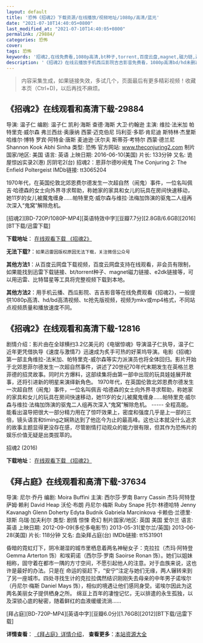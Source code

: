 ```yaml
---
layout: default
title: '恐怖《招魂2》下载资源/在线播放/视频地址/1080p/高清/蓝光'
date: "2021-07-10T14:40:05+0800"
last_modified_at: "2021-07-10T14:40:05+0800"
permalink: /29884/
categories: 恐怖
cover:
tags: 恐怖
keywords: '招魂2,在线免费看,1080p高清,bt种子,torrent,百度云盘,magnet,磁力链,迅雷下载资源'
description: '《招魂2》在线云播放手机西瓜影院吉吉影音免费看，1080p高清bd/hd未删减完整版和tc抢先枪版，mkv/mp4格式，附带bt/torrent种子、magnet/磁力链、百度云盘、网盘资源迅雷下载链接'
---
```


>内容采集生成，如果链接失效，多试几个，页面最后有更多精彩视频！收藏本页（Ctrl+D)，以后再找不麻烦。


## 《招魂2》在线观看和高清下载-29884

导演: 温子仁 编剧: 温子仁 凯利·海斯 查德·海斯 大卫·约翰逊 主演: 维拉·法米加 帕特里克·威尔森 弗兰西丝·奥康纳 西蒙·迈克伯尼 玛利亚·多耶·肯尼迪 斯特林·杰里斯 哈维尔·博特 罗宾·阿特金·唐斯 麦迪逊·沃尔夫 斯蒂芬·考特尔 西蒙·德兰尼 Shannon Kook Abhi Sinha 类型: 恐怖 官方网站: www.theconjuring2.com 制片国家/地区: 美国 语言: 英语 上映日期: 2016-06-10(美国) 片长: 133分钟 又名: 诡屋惊凶实录2(港) 厉阴宅2(台) 招魂2：恩菲尔德吵闹鬼 The Conjuring 2: The Enfield Poltergeist IMDb链接: tt3065204

1970年代，在英国伦敦北郊恩费尔德发生一次超自然（闹鬼）事件，一位名叫佩吉·哈德森的女士向外界寻求帮助，称她家的家具和女儿的玩具在房间快速移动，她11岁的女儿被魔鬼缠身……帕特里克·威尔森与维拉·法梅加饰演的驱鬼二人组再次深入“鬼窝”解除危机。


[招魂2][BD-720P/1080P-MP4][英语特效中字][豆瓣7.7分][2.8GB/6.6GB][2016][BT下载/迅雷下载]

**下载地址**： [在线观看下载 《招魂2》](https://www.btdx8.com/torrent/the_conjuring2_2016.html) 


**无法下载?**：`如果迅雷因版权原因无法下载，关注微信公众号 `

**其他方法1**：从百度云网盘下载视频，百度云网盘支持在线观看，非会员有限制，如果能找到迅雷下载链接、bt/torrent种子、magnet磁力链接、e2dk链接等，可以用迅雷、比特彗星等工具将完整视频下载到本地。

**其他方法2**：用手机云播、西瓜影院、吉吉影音等在线免费观看《招魂2》，一般提供1080p高清、hd/bd高清视频、tc抢先版视频，视频为mkv或mp4格式，不同站点视频质量和播放速度不同。


## 《招魂2》在线观看和高清下载-12816

剧情介绍：影片由在全球横扫3.2亿美元的《电锯惊魂》导演温子仁执导，温子仁近年更凭借执导《速度与激情7》迅速成为炙手可热的好莱坞导演。电影《招魂》第一部主角维拉-法米加、帕特里克-威尔森等实力派演员也将全体回归。影片开始于北郊恩菲尔德发生一次超自然事件，讲述了20世纪70年代末期发生在英格兰恩菲德的招灵故事。同时片方爆料，这部续集将由第一部中出现的玩具娃娃展开故事，还将引进新的明星来演绎新角色。 1970年代，在英国伦敦北郊恩费尔德发生一次超自然（闹鬼）事件，一位名叫佩吉·哈德森的女士向外界寻求帮助，称她家的家具和女儿的玩具在房间快速移动，她11岁的女儿被魔鬼缠身……帕特里克·威尔森与维拉·法梅加饰演的驱鬼二人组再次深入“鬼窝”解除危机。  ----- 全程高能。能看出温导把很大一部分精力用在了惊吓效果上，密度和强度几乎是上一部的三倍，镜头语言和timing之娴熟达到了他迄今为止的最高峰。这也让本就没什么追求的故事主题显得更没存在感，尽管剧情打动观众的能力很有限，但其作为恐怖片的娱乐价值无疑是出类拔萃的。


招魂2 (2016)

**下载地址**： [在线观看下载 《招魂2》](https://www.btbtdy.me/btdy/dy4574.html) 


## 《拜占庭》在线观看和高清下载-37634

导演: 尼尔·乔丹 编剧: Moira Buffini 主演: 西尔莎·罗南 Barry Cassin 杰玛·阿特登 萨姆·赖利 David Heap 沃伦·布朗 丹尼尔·梅斯 Ruby Snape 托尔·林德哈特 Jenny Kavanagh Glenn Doherty Edyta Budnik Gabriela Marcinkova 卡赖伯·兰德里·琼斯 乌瑞·加夫利尔 类型: 剧情 惊悚 奇幻 制片国家/地区: 英国 美国 爱尔兰 语言: 英语 上映日期: 2012-09-09(多伦多电影节) 2013-05-31(爱尔兰/英国) 2013-06-28(美国) 片长: 118分钟 又名: 血染拜占庭(台) IMDb链接: tt1531901

昏暗的霓虹灯下，阴冷潮湿的城市里栖息着两名神秘女子：克拉拉（杰玛·阿特登 Gemma Arterton 饰）和埃莉诺（西尔莎·罗南 Saoirse Ronan 饰）。她们以姐妹相称，固守着在都市一隅的方寸空间，不愿引起他人的注意。对于血族来说，这也许是最好的办法。只是在 命运的驱赶下，“安宁”注定与她们无缘，两人辗转来到了另一座城市。四处寻找生计的克拉拉偶然结识刚刚失去母亲的中年男子诺埃尔（丹尼尔·梅斯 Daniel Mays 饰），相似的境遇让他们感同身受。诺埃尔因此为这两名美丽女子提供栖身之所。 绵亘上百年的凄惶记忆，无以排遣的永生孤独，以及深锁心底的秘密，随着鲜红的血液缓缓流淌……


[拜占庭][BD-720P-MP4][英语中字][豆瓣6.0分][1.76GB][2012][BT下载/迅雷下载]

**详情查看**： [《拜占庭》详情介绍](/movie/37634/)， **查看更多**：[本站资源大全](/movie/t/all/)

